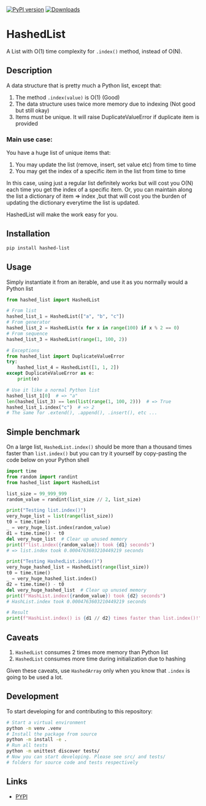 [![PyPI version](https://badge.fury.io/py/hashed-list.svg)](https://badge.fury.io/py/hashed-list)
[![Downloads](https://pepy.tech/badge/hashed-list/week)](https://pepy.tech/project/hashed-list)

# HashedList
A List with O(1) time complexity for `.index()` method, instead of O(N).

## Description

A data structure that is pretty much a Python list, except that:
1. The method `.index(value)` is O(1) (Good)
2. The data structure uses twice more memory due to indexing
   (Not good but still okay)
3. Items must be unique. It will raise DuplicateValueError if
   duplicate item is provided

### Main use case:
You have a huge list of unique items that:
1. You may update the list (remove, insert, set value etc) from
   time to time
2. You may get the index of a specific item in the list from
   time to time

In this case, using just a regular list definitely works but will cost
you O(N) each time you get the index of a specific item. Or, you can
maintain along the list a dictionary of item => index ,but that will cost
you the burden of updating the dictionary everytime the list is updated.

HashedList will make the work easy for you.

## Installation
```bash
pip install hashed-list
```

## Usage

Simply instantiate it from an iterable, and use it as you normally would a Python list
```python
from hashed_list import HashedList

# From list
hashed_list_1 = HashedList(["a", "b", "c"])
# From generator
hashed_list_2 = HashedList(x for x in range(100) if x % 2 == 0)
# From sequence
hashed_list_3 = HashedList(range(1, 100, 2))

# Exceptions
from hashed_list import DuplicateValueError
try:
    hashed_list_4 = HashedList([1, 1, 2])
except DuplicateValueError as e:
    print(e)

# Use it like a normal Python list
hashed_list_1[0]  # => "a"
len(hashed_list_3) == len(list(range(1, 100, 2)))  # => True
hashed_list_1.index("c")  # => 2
# The same for .extend(), .append(), .insert(), etc ...
```

## Simple benchmark
On a large list, `HashedList.index()` should be more than a thousand times faster 
than `list.index()` but you can try it yourself by copy-pasting the code below on 
your Python shell

```python
import time
from random import randint
from hashed_list import HashedList

list_size = 99_999_999
random_value = randint(list_size // 2, list_size)

print("Testing list.index()")
very_huge_list = list(range(list_size))
t0 = time.time()
_ = very_huge_list.index(random_value)
d1 = time.time() - t0
del very_huge_list  # Clear up unused memory
print(f"list.index({random_value}) took {d1} seconds")
# => list.index took 0.0004763603210449219 seconds

print("Testing HashedList.index()")
very_huge_hashed_list = HashedList(range(list_size))
t0 = time.time()
_ = very_huge_hashed_list.index()
d2 = time.time() - t0
del very_huge_hashed_list  # Clear up unused memory
print(f"HashList.index({random_value}) took {d2} seconds")
# HashList.index took 0.0004763603210449219 seconds

# Result
print(f"HashList.index() is {d1 // d2} times faster than list.index()!")
```

## Caveats
1. `HashedList` consumes 2 times more memory than Python list
2. `HashedList` consumes more time during initialization due to hashing

Given these caveats, use `HashedArray` only when you know that `.index` is going to be used a lot.

## Development
To start developing for and contributing to this repository:
```bash
# Start a virtual environment
python -m venv .venv
# Install the package from source
python -m install -e .
# Run all tests
python -m unittest discover tests/
# Now you can start developing. Please see src/ and tests/ 
# folders for source code and tests respectively
```

## Links
* [PYPI](https://pypi.org/project/hashed-list/)
